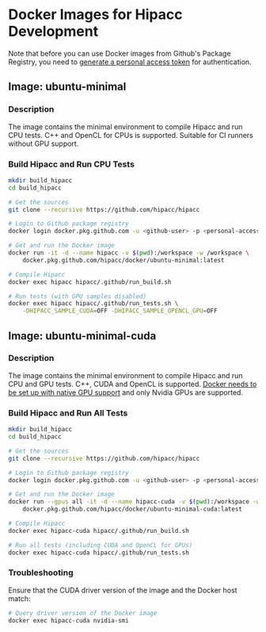 # Docker Images for Hipacc Development

Note that before you can use Docker images from Github's Package Registry, you need to [generate a personal access token](https://github.com/settings/tokens) for authentication.

## Image: ubuntu-minimal
### Description
The image contains the minimal environment to compile Hipacc and run CPU tests. C++ and OpenCL for CPUs is supported.
Suitable for CI runners without GPU support.

### Build Hipacc and Run CPU Tests
~~~sh
mkdir build_hipacc
cd build_hipacc

# Get the sources
git clone --recursive https://github.com/hipacc/hipacc

# Login to Github package registry
docker login docker.pkg.github.com -u <github-user> -p <personal-access-token>

# Get and run the Docker image
docker run -it -d --name hipacc -v $(pwd):/workspace -w /workspace \
    docker.pkg.github.com/hipacc/docker/ubuntu-minimal:latest

# Compile Hipacc
docker exec hipacc hipacc/.github/run_build.sh

# Run tests (with GPU samples disabled)
docker exec hipacc hipacc/.github/run_tests.sh \
    -DHIPACC_SAMPLE_CUDA=OFF -DHIPACC_SAMPLE_OPENCL_GPU=OFF
~~~

## Image: ubuntu-minimal-cuda
### Description
The image contains the minimal environment to compile Hipacc and run CPU and GPU tests. C++, CUDA and OpenCL is supported.
[Docker needs to be set up with native GPU support](https://github.com/NVIDIA/nvidia-docker#quickstart) and only Nvidia GPUs are supported.

### Build Hipacc and Run All Tests
~~~sh
mkdir build_hipacc
cd build_hipacc

# Get the sources
git clone --recursive https://github.com/hipacc/hipacc

# Login to Github package registry
docker login docker.pkg.github.com -u <github-user> -p <personal-access-token>

# Get and run the Docker image
docker run --gpus all -it -d --name hipacc-cuda -v $(pwd):/workspace -w /workspace \
    docker.pkg.github.com/hipacc/docker/ubuntu-minimal-cuda:latest

# Compile Hipacc
docker exec hipacc-cuda hipacc/.github/run_build.sh

# Run all tests (including CUDA and OpenCL for GPUs)
docker exec hipacc-cuda hipacc/.github/run_tests.sh
~~~

### Troubleshooting
Ensure that the CUDA driver version of the image and the Docker host match:
~~~sh
# Query driver version of the Docker image
docker exec hipacc-cuda nvidia-smi
~~~
